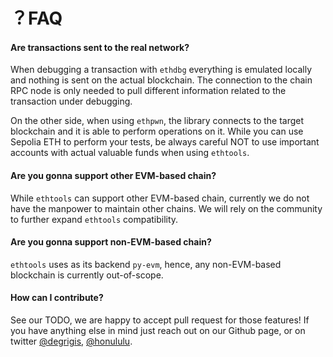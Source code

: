 

# ？FAQ #


#### Are transactions sent to the real network?
When debugging a transaction with `ethdbg` everything is emulated locally and nothing is sent on the actual blockchain. 
The connection to the chain RPC node is only needed to pull different information related to the transaction under debugging. 

On the other side, when using `ethpwn`, the library connects to the target blockchain and it is able to perform operations on it. While you can use Sepolia ETH to perform your tests, be always careful NOT to use important accounts with actual valuable funds when using `ethtools`.


#### Are you gonna support other EVM-based chain?
While `ethtools` can support other EVM-based chain, currently we do not have the manpower to maintain other chains. We will rely on the community to further expand `ethtools` compatibility.

#### Are you gonna support non-EVM-based chain?
`ethtools` uses as its backend `py-evm`, hence, any non-EVM-based blockchain is currently out-of-scope.

#### How can I contribute?
See our TODO, we are happy to accept pull request for those features! If you have anything else in mind just reach out on our Github page, or on twitter [@degrigis](https://twitter.com/degrigis), [@honululu](https://twitter.com/dreselli).

